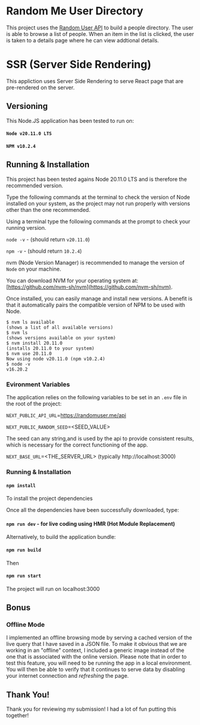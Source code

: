 # Random Me User Directory
This project uses the [Random User API](https://random.me) to build a people directory. The user is able to browse a list of people. When an item in the list is clicked, the user is taken to a details page where he can view addtional details.

# SSR (Server Side Rendering)
This appliction uses Server Side Rendering to serve React page that are pre-rendered on the server.

## Versioning

This Node.JS application has been tested to run on:

#### `Node v20.11.0 LTS` 

#### `NPM v10.2.4`

## Running & Installation

This project has been tested agains Node  20.11.0 LTS and is therefore the recommended version. 

Type the following commands at the terminal to check the version of Node installed on your system, as the project may not run properly with versions other than the one recommended.

Using a terminal type the following commands at the prompt to check your running version.

`node -v` - (should return `v20.11.0`)

`npm -v` - (should return `10.2.4`)

nvm (Node Version Manager) is recommended to manage the version of `Node` on your machine.

You can download NVM for your operating system at:
[https://github.com/nvm-sh/nvm](https://github.com/nvm-sh/nvm).

Once installed, you can easily manage and install new versions.
A benefit is that it automatically pairs the compatible version of NPM to be used with Node.

```console
$ nvm ls available
(shows a list of all available versions)
$ nvm ls
(shows versions available on your system)
$ nvm install 20.11.0
(installs 20.11.0 to your system)
$ nvm use 20.11.0
Now using node v20.11.0 (npm v10.2.4)
$ node -v
v16.20.2
```
### Evironment Variables

The application relies on the following variables to be set in an `.env` file in the root of the project:

`NEXT_PUBLIC_API_URL`=https://randomuser.me/api

`NEXT_PUBLIC_RANDOM_SEED`=<SEED_VALUE>

The seed can any string,and is used by the api to provide consistent results, which is necessary for the correct functioning of the app.

`NEXT_BASE_URL`=<THE_SERVER_URL> (typically http://localhost:3000)

### Running & Installation

#### `npm install`

To install the project dependencies

Once all the dependencies have been successfully downloaded, type:

#### `npm run dev` - for live coding using HMR (Hot Module Replacement)

Alternatively, to build the application bundle:

#### `npm run build`

Then

#### `npm run start`

The project will run on localhost:3000

## Bonus

### Offline Mode
I implemented an offline browsing mode by serving a cached version of the live query that I have saved in a JSON file. To make it obvious that we are working in an "offline" context, I included a generic image instead of the one that is associated with the online version. Please note that in order to test this feature, you will need to be running the app in a local environment. You will then be able to verify that it continues to serve data by disabling your internet connection and _refreshing_ the page.

## Thank You!

Thank you for reviewing my submission! I had a lot of fun putting this together!
